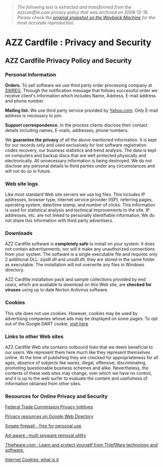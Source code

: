 > *The following text is extracted and transformed from the azzcardfile.com privacy policy that was archived on 2008-12-16. Please check the [original snapshot on the Wayback Machine](https://web.archive.org/web/20081216113916id_/http%3A//www.azzcardfile.com/privacy.html) for the most accurate reproduction.*

# AZZ Cardfile : Privacy and Security

## AZZ Cardfile Privacy Policy and Security

### Personal Information

**Orders.** To sell software we use third party order processing company at [SWREG](http://www.swreg.org/). Through the notification message that follows successful order we receive client's information which includes Name, Address, E-mail address and phone number.

**Mailing list.** We use third party service provided by [Yahoo.com](http://info.yahoo.com/privacy/us/yahoo/details.html). Only E-mail address is necessary to join.

**Support correspondence.** In the process clients disclose their contact details including names, E-mails, addresses, phone numbers.

We **guarantee the privacy** of all the above mentioned information. It is kept for our records only and used exclusively for lost software registration codes recovery, our business statistics and trend analysis. The data is kept on computers and backup discs that are well protected physically and electronically. All unnecessary information is being destroyed. We do not disclose any personal details to third parties under any circumstances and will not do so in future.

### Web site logs

Like most standard Web site servers we use log files. This includes IP addresses, browser type, internet service provider (ISP), referring pages, operating system, date/time stamp, and number of clicks. This information is used for statistical analysis and technical improvements to the site. IP addresses, etc. are not linked to personally identifiable information. We do not share this information with third party advertisers. 

### Downloads

AZZ Cardfile software is **completely safe** to install on your system. It does not contain advertisements, nor will it make any unauthorized connections from your system. The software is a single executable file and requires only 2 additional DLL: zipdll.dll and unzdll.dll, they are stored in the same folder as executable. The installation will not overwrite any files in Windows directory.

AZZ Cardfile installation pack and sample collections provided by end users, which are available to download on this Web site, are **checked for viruses** using up to date Norton Antivirus software.

### Cookies

This site does not use cookies. However, cookies may be used by advertising companies whose ads may be displayed on some pages. To opt out of the Google DART cookie, [visit here](http://www.google.com/privacy_ads.html)

### Links to other Web sites

AZZ Cardfile Web site contains outbound links that we deem beneficial to our users. We represent them here much like they represent themselves online. At the time of publishing they are checked for appropriateness for all ages, absence of subjects like warez, illegal, offensive, discriminating, promoting questionable business schemes and alike. Nevertheless, the contents of these web sites may change, over which we have no control, and it is up to the web surfer to evaluate the content and usefulness of information obtained from other sites.

### Resources for Online Privacy and Security

[](http://www.ftc.gov/bcp/conline/edcams/kidzprivacy/)

[Federal Trade Commission Privacy Inititives](http://www.ftc.gov/privacy/)

[Privacy resources on Google Web Directory](http://directory.google.com/Top/Computers/Security/Internet/Privacy/)

[Sygate firewall - free for personal use](http://www.sygate.com/)

[Ad-aware : multi spyware removal utility](http://www.lavasoftusa.com/)

[Thiefware.com : Learn and protect yourself from ThiefWare technology and software.](http://www.azzcardfile.com/news/thiefware.html)

[Internet Cookies: what is it](http://www.howstuffworks.com/cookie.htm)
